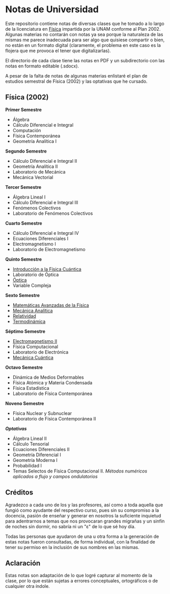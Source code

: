 # Notas de Universidad #
Este repositorio contiene notas de diversas clases que he tomado a lo largo de la licenciatura en [Física](https://www.fciencias.unam.mx/estudiar-en-ciencias/estudios/licenciaturas/fisica) impartida por la UNAM conforme al Plan 2002. Algunas materias no contarán con notas ya sea porque la naturaleza de las mismas me parece inadecuada para ser algo que quisiese compartir o bien, no están en un formato digital (claramente, el problema en este caso es la flojera que me provoca el tener que digitalizarlas).

El directorio de cada clase tiene las notas en PDF y un subdirectorio con las notas en formato editable (.sdocx).

A pesar de la falta de notas de algunas materias enlistaré el plan de estudios semestral de Física (2002) y las optativas que he cursado.

## Física (2002)

**Primer Semestre**
- Álgebra
- Cálculo Diferencial e Integral
- Computación
- Física Contemporánea
- Geometría Analítica I

**Segundo Semestre**
- Cálculo Diferencial e Integral II
- Geometría Analítica II
- Laboratorio de Mecánica
- Mecánica Vectorial

**Tercer Semestre**
- Álgebra Lineal I
- Cálculo Diferencial e Integral III
- Fenómenos Colectivos
- Laboratorio de Fenómenos Colectivos

**Cuarto Semestre**
- Cálculo Diferencial e Integral IV
- Ecuaciones Diferenciales I
- Electromagnetismo I
- Laboratorio de Electromagnetismo

**Quinto Semestre**
- [Introducción a la Física Cuántica](/Introducci%C3%B3n%20a%20la%20F%C3%ADsica%20Cu%C3%A1ntica/)
- Laboratorio de Óptica
- [Óptica](/%C3%93ptica/)
- Variable Compleja

**Sexto Semestre**
- [Matemáticas Avanzadas de la Física](/Matem%C3%A1ticas%20Avanzadas%20de%20la%20F%C3%ADsica/)
- [Mecánica Analítica](/Mec%C3%A1nica%20Anal%C3%ADtica/)
- [Relatividad](/Relatividad/)
- [Termodinámica](/Termodin%C3%A1mica/)

**Séptimo Semestre**
- [Electromagnetismo II](/Electromagnetismo%20II/)
- Física Computacional
- Laboratorio de Electrónica
- [Mecánica Cuántica](/Mec%C3%A1nica%20Cu%C3%A1ntica/)

**Octavo Semestre**
- Dinámica de Medios Deformables
- Física Atómica y Materia Condensada
- Física Estadística
- Laboratorio de Física Contemporánea

**Noveno Semestre**
- Física Nuclear y Subnuclear
- Laboratorio de Física Contemporánea II

***Optativas***
- Álgebra Lineal II
- Cálculo Tensorial
- Ecuaciones Diferenciales II
- Geometría Diferencial I
- Geometría Moderna I
- Probabilidad I
- Temas Selectos de Física Computacional II. *Métodos numéricos aplicados a flujo y campos ondulatorios*


## Créditos ##
Agradezco a cada uno de los y las profesores, así como a toda aquella que fungió como ayudante del respectivo curso, pues sin su compromiso a la docencia, pasión de enseñar y generar en nosotros la suficiente inquietud para adentrarnos a temas que nos provocaran grandes migrañas y un sinfín de noches sin dormir, no sabría ni un "ε" de lo que sé hoy día.

Todas las personas que ayudaron de una u otra forma a la generación de estas notas fueron consultadas, de forma individual, con la finalidad de tener su permiso en la inclusión de sus nombres en las mismas.

## Aclaración ##
Estas notas son adaptación de lo que logré capturar al momento de la clase, por lo que están sujetas a errores conceptuales, ortográficos o de cualquier otra índole.